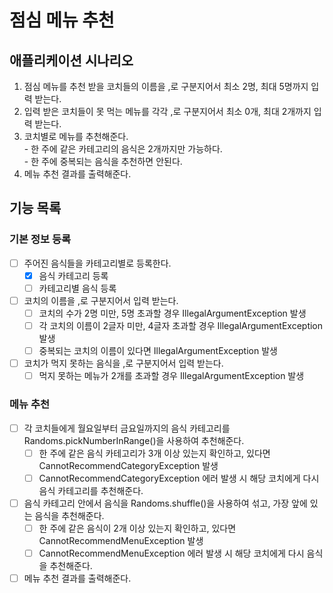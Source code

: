 # 점심 메뉴 추천

## 애플리케이션 시나리오
1. 점심 메뉴를 추천 받을 코치들의 이름을 ,로 구분지어서 최소 2명, 최대 5명까지 입력 받는다.
2. 입력 받은 코치들이 못 먹는 메뉴를 각각 ,로 구분지어서 최소 0개, 최대 2개까지 입력 받는다.
3. 코치별로 메뉴를 추천해준다.
<br> - 한 주에 같은 카테고리의 음식은 2개까지만 가능하다.
<br> - 한 주에 중복되는 음식을 추천하면 안된다.
4. 메뉴 추천 결과를 출력해준다.

## 기능 목록

### 기본 정보 등록
- [ ] 주어진 음식들을 카테고리별로 등록한다.
  - [x] 음식 카테고리 등록
  - [ ] 카테고리별 음식 등록
- [ ] 코치의 이름을 ,로 구분지어서 입력 받는다.
  - [ ] 코치의 수가 2명 미만, 5명 초과할 경우 IllegalArgumentException 발생
  - [ ] 각 코치의 이름이 2글자 미만, 4글자 초과할 경우 IllegalArgumentException 발생
  - [ ] 중복되는 코치의 이름이 있다면 IllegalArgumentException 발생
- [ ] 코치가 먹지 못하는 음식을 ,로 구분지어서 입력 받는다.
  - [ ] 먹지 못하는 메뉴가 2개를 초과할 경우 IllegalArgumentException 발생

### 메뉴 추천
- [ ] 각 코치들에게 월요일부터 금요일까지의 음식 카테고리를 Randoms.pickNumberInRange()을 사용하여 추천해준다.
  - [ ] 한 주에 같은 음식 카테고리가 3개 이상 있는지 확인하고, 있다면 CannotRecommendCategoryException 발생
  - [ ] CannotRecommendCategoryException 에러 발생 시 해당 코치에게 다시 음식 카테고리를 추천해준다.
- [ ] 음식 카테고리 안에서 음식을 Randoms.shuffle()을 사용하여 섞고, 가장 앞에 있는 음식을 추천해준다.
  - [ ] 한 주에 같은 음식이 2개 이상 있는지 확인하고, 있다면 CannotRecommendMenuException 발생
  - [ ] CannotRecommendMenuException 에러 발생 시 해당 코치에게 다시 음식을 추천해준다. 
- [ ] 메뉴 추천 결과를 출력해준다.
